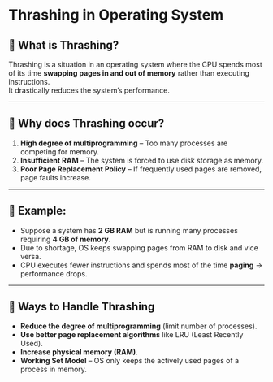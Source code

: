 # Thrashing in Operating System

## 🔹 What is Thrashing?
Thrashing is a situation in an operating system where the CPU spends most of its time **swapping pages in and out of memory** rather than executing instructions.  
It drastically reduces the system’s performance.

---

## 🔹 Why does Thrashing occur?
1. **High degree of multiprogramming** – Too many processes are competing for memory.
2. **Insufficient RAM** – The system is forced to use disk storage as memory.
3. **Poor Page Replacement Policy** – If frequently used pages are removed, page faults increase.

---

## 🔹 Example:
- Suppose a system has **2 GB RAM** but is running many processes requiring **4 GB of memory**.
- Due to shortage, OS keeps swapping pages from RAM to disk and vice versa.
- CPU executes fewer instructions and spends most of the time **paging** → performance drops.

---

## 🔹 Ways to Handle Thrashing
- **Reduce the degree of multiprogramming** (limit number of processes).
- **Use better page replacement algorithms** like LRU (Least Recently Used).
- **Increase physical memory (RAM)**.
- **Working Set Model** – OS only keeps the actively used pages of a process in memory.
